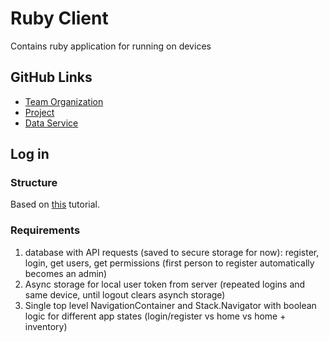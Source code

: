 # Ruby Client
Contains ruby application for running on devices

## GitHub Links
- [Team Organization](https://github.com/calvin-cs262-fall2022-teamA)
- [Project](https://github.com/calvin-cs262-fall2022-teamA/Ruby-Project)
- [Data Service](https://github.com/calvin-cs262-fall2022-teamA/Ruby-Service)
## Log in
### Structure
Based on [this](https://reactnavigation.org/docs/auth-flow/) tutorial.
### Requirements
1. database with API requests (saved to secure storage for now): register, login, get users, get permissions (first person to register automatically becomes an admin)
2. Async storage for local user token from server (repeated logins and same device, until logout clears asynch storage)
3. Single top level NavigationContainer and Stack.Navigator with boolean logic for different app states (login/register vs home vs home + inventory)

